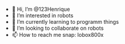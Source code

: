 - 👋 Hi, I’m @123Henrique
- 👀 I’m interested in robots
- 🌱 I’m currently learning to programm things
- 💞️ I’m looking to collaborate on robots
- 📫 How to reach me snap: lobox800x

<!---
123Henrique/123Henrique is a ✨ special ✨ repository because its `README.md` (this file) appears on your GitHub profile.
You can click the Preview link to take a look at your changes.
--->
